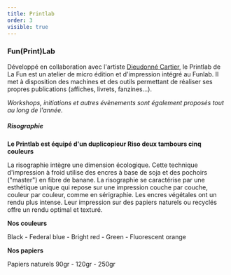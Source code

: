 ```yaml
---
title: Printlab
order: 3
visible: true
---
```

### Fun(Print)Lab

Développé en collaboration avec l'artiste [Dieudonné Cartier](http://www.dieudonnécartier.com/), le Printlab de La Fun est un atelier de micro édition et d'impression intégré au Funlab. Il met à disposition des machines et des outils permettant de réaliser ses propres publications (affiches, livrets, fanzines...).

*Workshops, initiations et autres évènements sont également proposés tout au long de l'année.*

##### Risographie

**Le Printlab est équipé d'un duplicopieur Riso deux tambours cinq couleurs**

La risographie intègre une dimension écologique.
Cette technique d'impression à froid utilise des encres à base de soja et des pochoirs ("master") en fibre de banane. La risographie se caractérise par une esthétique unique qui repose sur une impression couche par couche, couleur par couleur, comme en sérigraphie. Les encres végétales ont un rendu plus intense. Leur impression sur des papiers naturels ou recyclés offre un rendu optimal et texturé.

**Nos couleurs**

Black - Federal blue - Bright red - Green - Fluorescent orange

**Nos papiers**

Papiers naturels 90gr - 120gr - 250gr